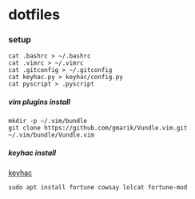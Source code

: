# dotfiles

### setup
```shell
cat .bashrc > ~/.bashrc
cat .vimrc > ~/.vimrc
cat .gitconfig > ~/.gitconfig 
cat keyhac.py > keyhac/config.py
cat pyscript > .pyscript
```

##### vim plugins install
```
mkdir -p ~/.vim/bundle
git clone https://github.com/gmarik/Vundle.vim.git ~/.vim/bundle/Vundle.vim
```
##### keyhac install
<a href='https://sites.google.com/site/craftware/keyhac-en'>keyhac</a>

```
sudo apt install fortune cowsay lolcat fortune-mod
```
